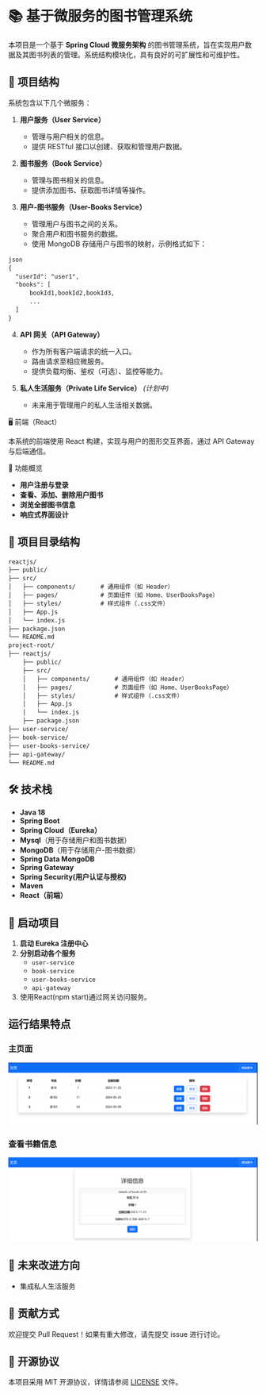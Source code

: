 # 📚 基于微服务的图书管理系统

本项目是一个基于 **Spring Cloud 微服务架构** 的图书管理系统，旨在实现用户数据及其图书列表的管理。系统结构模块化，具有良好的可扩展性和可维护性。

## 🚀 项目结构

系统包含以下几个微服务：

1. **用户服务（User Service）**
   - 管理与用户相关的信息。
   - 提供 RESTful 接口以创建、获取和管理用户数据。

2. **图书服务（Book Service）**
   - 管理与图书相关的信息。
   - 提供添加图书、获取图书详情等操作。

3. **用户-图书服务（User-Books Service）**
   - 管理用户与图书之间的关系。
   - 聚合用户和图书服务的数据。
   - 使用 MongoDB 存储用户与图书的映射，示例格式如下：

```txt
json
{
  "userId": "user1",
  "books": [
      bookId1,bookId2,bookId3,
      ... 
  ]
}
```

4. **API 网关（API Gateway）**
   - 作为所有客户端请求的统一入口。
   - 路由请求至相应微服务。
   - 提供负载均衡、鉴权（可选）、监控等能力。

5. **私人生活服务（Private Life Service）** *(计划中)*
   - 未来用于管理用户的私人生活相关数据。

🖥️ 前端（React）


本系统的前端使用 React 构建，实现与用户的图形交互界面，通过 API Gateway 与后端通信。

🔧 功能概览
- **用户注册与登录**
- **查看、添加、删除用户图书**
- **浏览全部图书信息**
- **响应式界面设计**


## 📂 项目目录结构
```txt
reactjs/
├── public/
├── src/
│   ├── components/       # 通用组件（如 Header）
│   ├── pages/            # 页面组件（如 Home、UserBooksPage）
│   ├── styles/           # 样式组件（.css文件）
│   ├── App.js
│   └── index.js
├── package.json
└── README.md
project-root/
├── reactjs/
    ├── public/
    ├── src/
    │   ├── components/       # 通用组件（如 Header）
    │   ├── pages/            # 页面组件（如 Home、UserBooksPage）
    │   ├── styles/           # 样式组件（.css文件）
    │   ├── App.js
    │   └── index.js
    ├── package.json
├── user-service/
├── book-service/
├── user-books-service/
├── api-gateway/
└── README.md
```
## 🛠️ 技术栈

- **Java 18**
- **Spring Boot**
- **Spring Cloud（Eureka）**
- **Mysql**（用于存储用户和图书数据）
- **MongoDB**（用于存储用户-图书数据）
- **Spring Data MongoDB**
- **Spring Gateway**
- **Spring Security(用户认证与授权)**
- **Maven**
- **React（前端）**

## 🧪 启动项目

1. **启动 Eureka 注册中心**
2. **分别启动各个服务**
   - `user-service`
   - `book-service`
   - `user-books-service`
   - `api-gateway`
3. 使用React(npm start)通过网关访问服务。

## 运行结果特点

### 主页面

![](/image/image.png)

### 查看书籍信息

![](/image/image2.png)

## 📌 未来改进方向

- 集成私人生活服务

## 🤝 贡献方式

欢迎提交 Pull Request！如果有重大修改，请先提交 issue 进行讨论。

## 📝 开源协议

本项目采用 MIT 开源协议，详情请参阅 [LICENSE](LICENSE) 文件。


